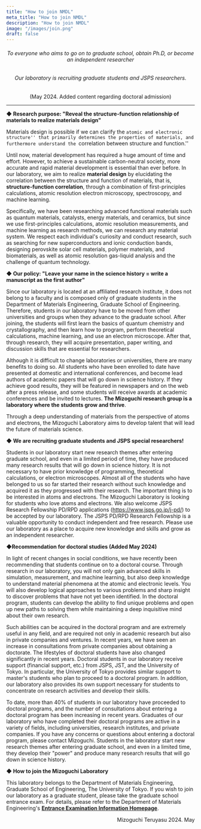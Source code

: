 ```yaml
---
title: "How to join NMDL"
meta_title: "How to join NMDL"
description: "How to join NMDL"
image: "/images/join.png"
draft: false
---
```

<center>

###### To everyone who aims to go on to graduate school, obtain Ph.D, or become an independent researcher

###### Our laboratory is recruiting graduate students and JSPS researchers.
(May 2024. Added content regarding doctoral admission)
</center>

----
**◆ Research purpose: "Reveal the structure-function relationship of materials to realize materials design"**

Materials design is possible if we can clarify the ``atomic and electronic structure'' that primarily determines the properties of materials, and furthermore understand the ``correlation between structure and function.''

Until now, material development has required a huge amount of time and effort. However, to achieve a sustainable carbon-neutral society, more accurate and rapid material development is essential than ever before. In our laboratory, we aim to realize **material design** by elucidating the correlation between the structure and function of materials, that is, **structure-function correlation**, through a combination of first-principles calculations, atomic resolution electron microscopy, spectroscopy, and machine learning.

Specifically, we have been researching advanced functional materials such as quantum materials, catalysts, energy materials, and ceramics, but since we use first-principles calculations, atomic resolution measurements, and machine learning as research methods, we can research any material system. We respect each individual's curiosity and conduct research, such as searching for new superconductors and ionic conduction bands, designing perovskite solar cell materials, polymer materials, and biomaterials, as well as atomic resolution gas-liquid analysis and the challenge of quantum technology.

**◆ Our policy: "Leave your name in the science history = write a manuscript as the first author"**

Since our laboratory is located at an affiliated research institute, it does not belong to a faculty and is composed only of graduate students in the Department of Materials Engineering, Graduate School of Engineering. Therefore, students in our laboratory have to be moved from other universities and groups when they advance to the graduate school. After joining, the students will first learn the basics of quantum chemistry and crystallography, and then learn how to program, perform theoretical calculations, machine learning, and use an electron microscope. After that, through research, they will acquire presentation, paper writing, and discussion skills that are essential for researchers.

Although it is difficult to change laboratories or universities, there are many benefits to doing so. All students who have been enrolled to date have presented at domestic and international conferences, and become lead authors of academic papers that will go down in science history. If they achieve good results, they will be featured in newspapers and on the web after a press release, and some students will receive awards at academic conferences and be invited to lectures. **The Mizoguchi research group is a laboratory where the students grow and thrive**.

Through a deep understanding of materials from the perspective of atoms and electrons, the Mizoguchi Laboratory aims to develop talent that will lead the future of materials science.

**◆ We are recruiting graduate students and JSPS special researchers!**

Students in our laboratory start new research themes after entering graduate school, and even in a limited period of time, they have produced many research results that will go down in science history. It is not necessary to have prior knowledge of programming, theoretical calculations, or electron microscopes. Almost all of the students who have belonged to us so far started their research without such knowledge and acquired it as they progressed with their research. The important thing is to be interested in atoms and electrons. The Mizoguchi Laboratory is looking for students who love atoms and electrons. We also welcome JSPS Research Fellowship PD/RPD applications (https://www.jsps.go.jp/j-pd/) to be accepted by our laboratory. The JSPS PD/RPD Research Fellowship is a valuable opportunity to conduct independent and free research. Please use our laboratory as a place to acquire new knowledge and skills and grow as an independent researcher. 

**◆Recommendation for doctoral studies (Added May 2024)** 

In light of recent changes in social conditions, we have recently been recommending that students continue on to a doctoral course. Through research in our laboratory, you will not only gain advanced skills in simulation, measurement, and machine learning, but also deep knowledge to understand material phenomena at the atomic and electronic levels. You will also develop logical approaches to various problems and sharp insight to discover problems that have not yet been identified. In the doctoral program, students can develop the ability to find unique problems and open up new paths to solving them while maintaining a deep inquisitive mind about their own research.

Such abilities can be acquired in the doctoral program and are extremely useful in any field, and are required not only in academic research but also in private companies and ventures. In recent years, we have seen an increase in consultations from private companies about obtaining a doctorate. The lifestyles of doctoral students have also changed significantly in recent years. Doctoral students in our laboratory receive support (financial support, etc.) from JSPS, JST, and the University of Tokyo. In particular, the University of Tokyo provides similar support to master's students who plan to proceed to a doctoral program. In addition, our laboratory also provides its own support necessary for students to concentrate on research activities and develop their skills.

To date, more than 40% of students in our laboratory have proceeded to doctoral programs, and the number of consultations about entering a doctoral program has been increasing in recent years. Graduates of our laboratory who have completed their doctoral programs are active in a variety of fields, including universities, research institutes, and private companies. If you have any concerns or questions about entering a doctoral program, please contact Mizoguchi. Students in the laboratory start new research themes after entering graduate school, and even in a limited time, they develop their "power" and produce many research results that will go down in science history.

**◆ How to join the Mizoguchi Laboratory**

This laboratory belongs to the Department of Materials Engineering, Graduate School of Engineering, The University of Tokyo. If you wish to join our laboratory as a graduate student, please take the graduate school entrance exam. For details, please refer to the Department of Materials Engineering's [**Entrance Examination Information Homepage**](https://www.material.t.u-tokyo.ac.jp/e/prospective_students/briefing/).

<p align="right">
Mizoguchi Teruyasu 2024. May
</p>